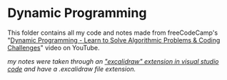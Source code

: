 # Dynamic Programming

This folder contains all my code and notes made from freeCodeCamp's "[Dynamic Programming - Learn to Solve Algorithmic Problems & Coding Challenges](https://www.youtube.com/watch?v=oBt53YbR9Kk)" video on YouTube.

*my notes were taken through an ["excalidraw" extension in visual studio code](https://marketplace.visualstudio.com/items?itemName=pomdtr.excalidraw-editor) and have a .excalidraw file extension.*
